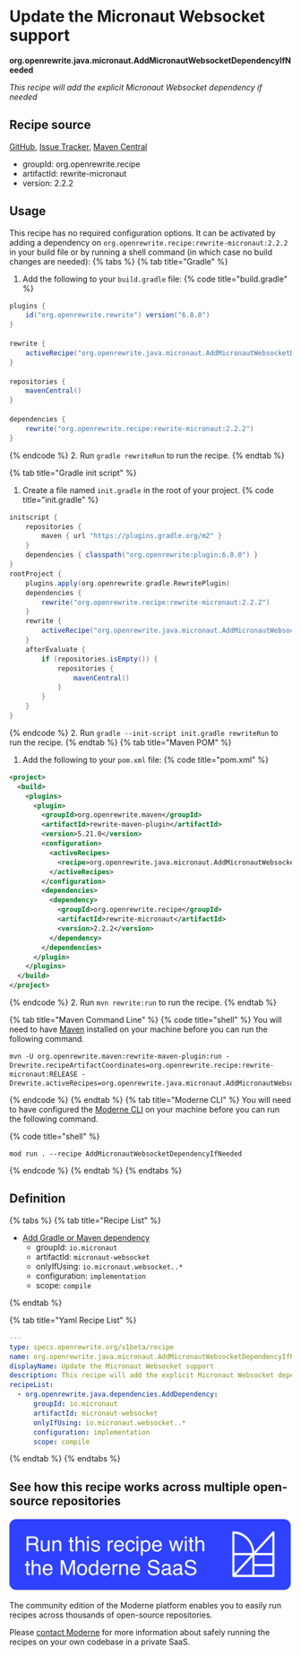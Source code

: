 # Update the Micronaut Websocket support

**org.openrewrite.java.micronaut.AddMicronautWebsocketDependencyIfNeeded**

_This recipe will add the explicit Micronaut Websocket dependency if needed_

## Recipe source

[GitHub](https://github.com/openrewrite/rewrite-micronaut/blob/main/src/main/resources/META-INF/rewrite/micronaut3-to-4.yml), [Issue Tracker](https://github.com/openrewrite/rewrite-micronaut/issues), [Maven Central](https://central.sonatype.com/artifact/org.openrewrite.recipe/rewrite-micronaut/2.2.2/jar)

* groupId: org.openrewrite.recipe
* artifactId: rewrite-micronaut
* version: 2.2.2


## Usage

This recipe has no required configuration options. It can be activated by adding a dependency on `org.openrewrite.recipe:rewrite-micronaut:2.2.2` in your build file or by running a shell command (in which case no build changes are needed): 
{% tabs %}
{% tab title="Gradle" %}
1. Add the following to your `build.gradle` file:
{% code title="build.gradle" %}
```groovy
plugins {
    id("org.openrewrite.rewrite") version("6.8.0")
}

rewrite {
    activeRecipe("org.openrewrite.java.micronaut.AddMicronautWebsocketDependencyIfNeeded")
}

repositories {
    mavenCentral()
}

dependencies {
    rewrite("org.openrewrite.recipe:rewrite-micronaut:2.2.2")
}
```
{% endcode %}
2. Run `gradle rewriteRun` to run the recipe.
{% endtab %}

{% tab title="Gradle init script" %}
1. Create a file named `init.gradle` in the root of your project.
{% code title="init.gradle" %}
```groovy
initscript {
    repositories {
        maven { url "https://plugins.gradle.org/m2" }
    }
    dependencies { classpath("org.openrewrite:plugin:6.8.0") }
}
rootProject {
    plugins.apply(org.openrewrite.gradle.RewritePlugin)
    dependencies {
        rewrite("org.openrewrite.recipe:rewrite-micronaut:2.2.2")
    }
    rewrite {
        activeRecipe("org.openrewrite.java.micronaut.AddMicronautWebsocketDependencyIfNeeded")
    }
    afterEvaluate {
        if (repositories.isEmpty()) {
            repositories {
                mavenCentral()
            }
        }
    }
}
```
{% endcode %}
2. Run `gradle --init-script init.gradle rewriteRun` to run the recipe.
{% endtab %}
{% tab title="Maven POM" %}
1. Add the following to your `pom.xml` file:
{% code title="pom.xml" %}
```xml
<project>
  <build>
    <plugins>
      <plugin>
        <groupId>org.openrewrite.maven</groupId>
        <artifactId>rewrite-maven-plugin</artifactId>
        <version>5.21.0</version>
        <configuration>
          <activeRecipes>
            <recipe>org.openrewrite.java.micronaut.AddMicronautWebsocketDependencyIfNeeded</recipe>
          </activeRecipes>
        </configuration>
        <dependencies>
          <dependency>
            <groupId>org.openrewrite.recipe</groupId>
            <artifactId>rewrite-micronaut</artifactId>
            <version>2.2.2</version>
          </dependency>
        </dependencies>
      </plugin>
    </plugins>
  </build>
</project>
```
{% endcode %}
2. Run `mvn rewrite:run` to run the recipe.
{% endtab %}

{% tab title="Maven Command Line" %}
{% code title="shell" %}
You will need to have [Maven](https://maven.apache.org/download.cgi) installed on your machine before you can run the following command.

```shell
mvn -U org.openrewrite.maven:rewrite-maven-plugin:run -Drewrite.recipeArtifactCoordinates=org.openrewrite.recipe:rewrite-micronaut:RELEASE -Drewrite.activeRecipes=org.openrewrite.java.micronaut.AddMicronautWebsocketDependencyIfNeeded
```
{% endcode %}
{% endtab %}
{% tab title="Moderne CLI" %}
You will need to have configured the [Moderne CLI](https://docs.moderne.io/moderne-cli/cli-intro) on your machine before you can run the following command.

{% code title="shell" %}
```shell
mod run . --recipe AddMicronautWebsocketDependencyIfNeeded
```
{% endcode %}
{% endtab %}
{% endtabs %}

## Definition

{% tabs %}
{% tab title="Recipe List" %}
* [Add Gradle or Maven dependency](../../java/dependencies/adddependency.md)
  * groupId: `io.micronaut`
  * artifactId: `micronaut-websocket`
  * onlyIfUsing: `io.micronaut.websocket..*`
  * configuration: `implementation`
  * scope: `compile`

{% endtab %}

{% tab title="Yaml Recipe List" %}
```yaml
---
type: specs.openrewrite.org/v1beta/recipe
name: org.openrewrite.java.micronaut.AddMicronautWebsocketDependencyIfNeeded
displayName: Update the Micronaut Websocket support
description: This recipe will add the explicit Micronaut Websocket dependency if needed
recipeList:
  - org.openrewrite.java.dependencies.AddDependency:
      groupId: io.micronaut
      artifactId: micronaut-websocket
      onlyIfUsing: io.micronaut.websocket..*
      configuration: implementation
      scope: compile

```
{% endtab %}
{% endtabs %}

## See how this recipe works across multiple open-source repositories

[![Moderne Link Image](/.gitbook/assets/ModerneRecipeButton.png)](https://app.moderne.io/recipes/org.openrewrite.java.micronaut.AddMicronautWebsocketDependencyIfNeeded)

The community edition of the Moderne platform enables you to easily run recipes across thousands of open-source repositories.

Please [contact Moderne](https://moderne.io/product) for more information about safely running the recipes on your own codebase in a private SaaS.
